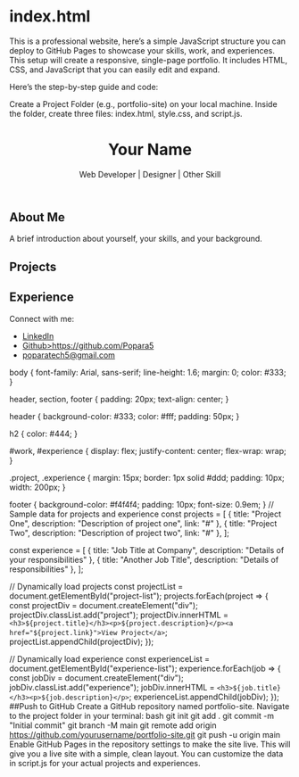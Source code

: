 # index.html
This is a professional website, here’s a simple JavaScript structure you can deploy to GitHub Pages to showcase your skills, work, and experiences. This setup will create a responsive, single-page portfolio. It includes HTML, CSS, and JavaScript that you can easily edit and expand.

Here’s the step-by-step guide and code:

Create a Project Folder (e.g., portfolio-site) on your local machine.
Inside the folder, create three files: index.html, style.css, and script.js.
<!DOCTYPE html>
<html lang="en">
<head>
  <meta charset="UTF-8">
  <meta name="viewport" content="width=device-width, initial-scale=1.0">
  <title>Your Name | Portfolio</title>
  <link rel="stylesheet" href="style.css">
</head>
<body>
  <header>
    <h1>Your Name</h1>
    <p>Web Developer | Designer | Other Skill</p>
  </header>

  <section id="about">
    <h2>About Me</h2>
    <p>A brief introduction about yourself, your skills, and your background.</p>
  </section>

  <section id="work">
    <h2>Projects</h2>
    <div class="project-list" id="project-list"></div>
  </section>

  <section id="experience">
    <h2>Experience</h2>
    <div id="experience-list"></div>
  </section>

  <footer>
    <p>Connect with me:</p>
    <ul>
      <li><a href=https://www.linkedin.com/in/patience-opara-active-public-trust-security-clearance-268930248/>LinkedIn</a></li>
      <li><a href=Github>Github>https://github.com/Popara5</a></li>
      <li><a href=Email>poparatech5@gmail.com</a></li>
    </ul>
  </footer>

  <script src="script.js"></script>
</body>
</html>
body {
  font-family: Arial, sans-serif;
  line-height: 1.6;
  margin: 0;
  color: #333;
}

header, section, footer {
  padding: 20px;
  text-align: center;
}

header {
  background-color: #333;
  color: #fff;
  padding: 50px;
}

h2 {
  color: #444;
}

#work, #experience {
  display: flex;
  justify-content: center;
  flex-wrap: wrap;
}

.project, .experience {
  margin: 15px;
  border: 1px solid #ddd;
  padding: 10px;
  width: 200px;
}

footer {
  background-color: #f4f4f4;
  padding: 10px;
  font-size: 0.9em;
}
// Sample data for projects and experience
const projects = [
  { title: "Project One", description: "Description of project one", link: "#" },
  { title: "Project Two", description: "Description of project two", link: "#" },
];

const experience = [
  { title: "Job Title at Company", description: "Details of your responsibilities" },
  { title: "Another Job Title", description: "Details of responsibilities" },
];

// Dynamically load projects
const projectList = document.getElementById("project-list");
projects.forEach(project => {
  const projectDiv = document.createElement("div");
  projectDiv.classList.add("project");
  projectDiv.innerHTML = `<h3>${project.title}</h3><p>${project.description}</p><a href="${project.link}">View Project</a>`;
  projectList.appendChild(projectDiv);
});

// Dynamically load experience
const experienceList = document.getElementById("experience-list");
experience.forEach(job => {
  const jobDiv = document.createElement("div");
  jobDiv.classList.add("experience");
  jobDiv.innerHTML = `<h3>${job.title}</h3><p>${job.description}</p>`;
  experienceList.appendChild(jobDiv);
});
##Push to GitHub
Create a GitHub repository named portfolio-site.
Navigate to the project folder in your terminal:
bash
git init
git add .
git commit -m "Initial commit"
git branch -M main
git remote add origin https://github.com/yourusername/portfolio-site.git
git push -u origin main
Enable GitHub Pages in the repository settings to make the site live.
This will give you a live site with a simple, clean layout. You can customize the data in script.js for your actual projects and experiences.

